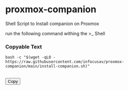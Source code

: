 # proxmox-companion
Shell Script to Install companion on Proxmox


run the following command withing the >_ Shell

### Copyable Text

<pre>
<code>bash -c "$(wget -qLO - https://raw.githubusercontent.com/infocusav/proxmox-companion/main/install-companion.sh)"
</code>
</pre>

<button onclick="navigator.clipboard.writeText('This is the text you want to be copied.');">Copy</button>


